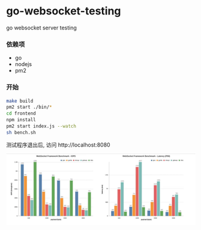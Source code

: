 # go-websocket-testing
go websocket server testing

### 依赖项

- go
- nodejs
- pm2

### 开始

```bash
make build
pm2 start ./bin/*
cd frontend
npm install
pm2 start index.js --watch
sh bench.sh
```

测试程序退出后, 访问 http://localhost:8080

![bench](assets/bench.jpg)